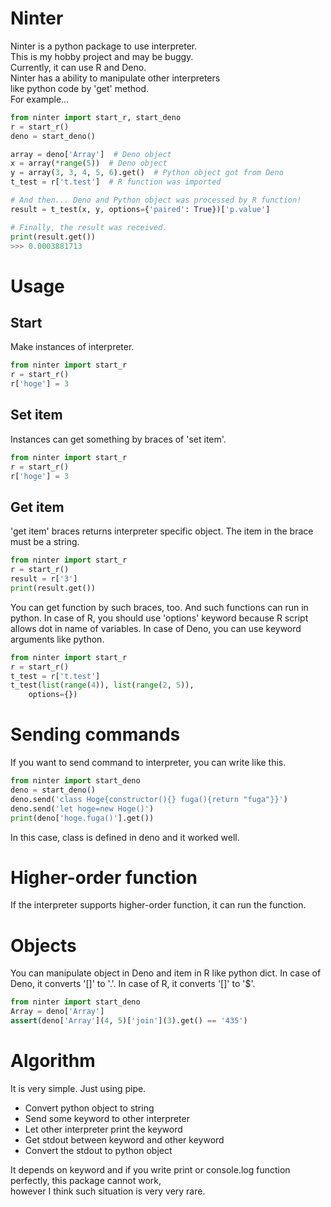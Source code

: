# Ninter
Ninter is a python package to use interpreter.  
This is my hobby project and may be buggy.  
Currently, it can use R and Deno.  
Ninter has a ability to manipulate other interpreters  
like python code by 'get' method.  
For example...  

```python
from ninter import start_r, start_deno
r = start_r()
deno = start_deno()

array = deno['Array']  # Deno object
x = array(*range(5))  # Deno object
y = array(3, 3, 4, 5, 6).get()  # Python object got from Deno
t_test = r['t.test']  # R function was imported

# And then... Deno and Python object was processed by R function!
result = t_test(x, y, options={'paired': True})['p.value']

# Finally, the result was received.
print(result.get())
>>> 0.0003881713
```

# Usage
## Start
Make instances of interpreter.
```python
from ninter import start_r
r = start_r()
r['hoge'] = 3
```
## Set item
Instances can get something by braces of 'set item'.

```python
from ninter import start_r
r = start_r()
r['hoge'] = 3
```

## Get item
'get item' braces returns interpreter specific object.
The item in the brace must be a string.

```python
from ninter import start_r
r = start_r()
result = r['3']
print(result.get())
```

You can get function by such braces, too.
And such functions can run in python.
In case of R, you should use 'options' keyword because
R script allows dot in name of variables.
In case of Deno, you can use keyword arguments like python.

```python
from ninter import start_r
r = start_r()
t_test = r['t.test']
t_test(list(range(4)), list(range(2, 5)),
    options={})
```

# Sending commands
If you want to send command to interpreter, you can write like this.

```python
from ninter import start_deno
deno = start_deno()
deno.send('class Hoge{constructor(){} fuga(){return "fuga"}}')
deno.send('let hoge=new Hoge()')
print(deno['hoge.fuga()'].get())
```

In this case, class is defined in deno and it worked well.

# Higher-order function
If the interpreter supports higher-order function, it can run the function.

# Objects
You can manipulate object in Deno and item in R like python dict.
In case of Deno, it converts '\[\]' to '.'.
In case of R, it converts '\[\]' to '$'.

```python
from ninter import start_deno
Array = deno['Array']
assert(deno['Array'](4, 5)['join'](3).get() == '435')
```

# Algorithm
It is very simple. Just using pipe.  

- Convert python object to string
- Send some keyword to other interpreter
- Let other interpreter print the keyword
- Get stdout between keyword and other keyword
- Convert the stdout to python object

It depends on keyword and if you write print or console.log function  
perfectly, this package cannot work,  
however I think such situation is very very rare.
